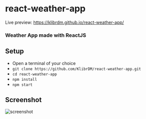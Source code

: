 # react-weather-app
Live preview: https://klibrdm.github.io/react-weather-app/

### Weather App made with ReactJS

## Setup
* Open a terminal of your choice
* `git clone https://github.com/KlibrDM/react-weather-app.git`
* `cd react-weather-app`
* `npm install`
* `npm start`

## Screenshot
![screenshot](https://i.imgur.com/AbJEnaV.png)